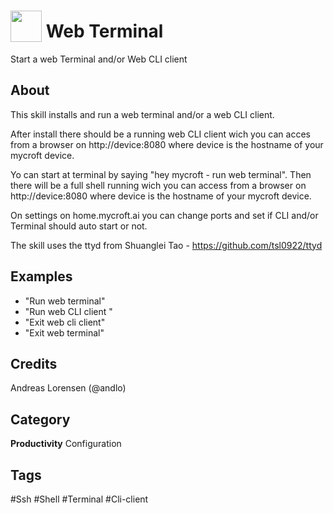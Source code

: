 # <img src="https://raw.githack.com/FortAwesome/Font-Awesome/master/svgs/solid/terminal.svg" card_color="#2C3E50" width="50" height="50" style="vertical-align:bottom"/> Web Terminal
Start a web Terminal and/or Web CLI client

## About
This skill installs and run a web terminal and/or a web CLI client.

After install there should be a running web CLI client wich you can acces from a browser on 
http://device:8080 where device is the hostname of your mycroft device. 

Yo can start at terminal by saying "hey mycroft - run web terminal". Then there will be a full 
shell running wich you can access from a browser on http://device:8080 where device is the
hostname of your mycroft device.

On settings on home.mycroft.ai you can change ports and set if CLI and/or Terminal should auto start or not.

The skill uses the ttyd from Shuanglei Tao - https://github.com/tsl0922/ttyd 

## Examples
* "Run web terminal"
* "Run web CLI client "
* "Exit web cli client"
* "Exit web terminal"

## Credits
Andreas Lorensen (@andlo)

## Category
**Productivity**
Configuration

## Tags
#Ssh
#Shell
#Terminal
#Cli-client

